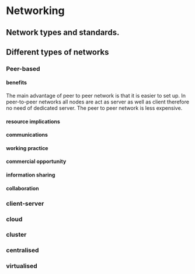 # Networking

## Network types and standards.

## Different types of networks
 ### Peer-based
 #### benefits
 The main advantage of peer to peer network is that it is easier to set up. In peer-to-peer networks all nodes are act as server as well as client therefore no need of dedicated server. The peer to peer network is less expensive.
 #### resource implications 
 
 #### communications 
 
 #### working practice 
 
 #### commercial opportunity 
 
 #### information sharing 
 
 #### collaboration
 
 ### client-server 
 
 ### cloud
 
 ### cluster
 
 ### centralised
 
 ### virtualised
 
